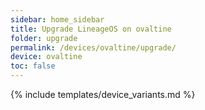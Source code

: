 ```yaml
---
sidebar: home_sidebar
title: Upgrade LineageOS on ovaltine
folder: upgrade
permalink: /devices/ovaltine/upgrade/
device: ovaltine
toc: false
---
```

{% include templates/device_variants.md %}

